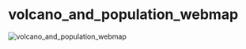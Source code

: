 # volcano_and_population_webmap


![volcano_and_population_webmap](volcano_and_population_webmap.gif)